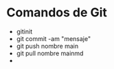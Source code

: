# Comandos de Git

* gitinit
* git commit -am "mensaje"
* git push nombre main
* git pull nombre mainmd
* 